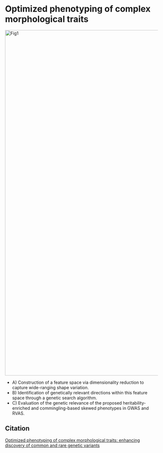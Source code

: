 # Optimized phenotyping of complex morphological traits


<img width="3414" height="1141" alt="Fig1" src="https://github.com/user-attachments/assets/d12f044c-6acb-4398-ba65-ac336d779726" />

+ A) Construction of a feature space via dimensionality reduction to capture wide-ranging shape variation. 
+ B) Identification of genetically relevant directions within this feature space through a genetic search algorithm. 
+ C) Evaluation of the genetic relevance of the proposed heritability-enriched and commingling-based skewed phenotypes in GWAS and RVAS. 


## Citation
[Optimized phenotyping of complex morphological traits:
enhancing discovery of common and rare genetic variants](https://doi.org/10.1093/bib/bbaf090)
